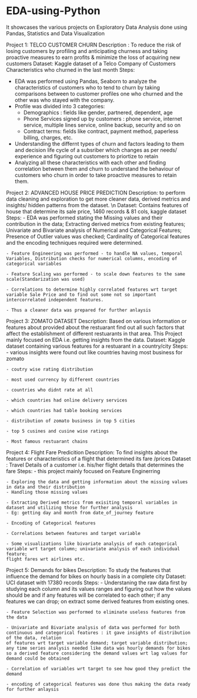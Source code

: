 # EDA-using-Python
It showcases the various projects on Exploratory Data Analysis done using Pandas, Statistics and Data Visualization

Project 1: TELCO CUSTOMER CHURN
Description : To reduce the risk of losing customers by profiling and anticipating churness and taking proactive measures to earn profits & minimize the loss of
acquiring new customers
Dataset: Kaggle dataset of a Telco Company of Customers Characteristics who churned in the last month
Steps: 
  - EDA was performed using Pandas, Seaborn to analyze the characteristics of customers who to tend to churn by taking comparisons between to customer profiles
    one who churned and the other was who stayed with the company.
  - Profile was divided into 3 categories: 
      - Demographics : fields like gender, partnered, dependent, age
      - Phone Services signed up by customers : phone service, internet service, multiple lines service, online backup, security and so on
      - Contract terms: fields like contract, payment method, paperless billing, charges, etc.
  - Understanding the differnt types of churn and factors leading to them and decision life cycle of a subsriber which changes as per needs/ experience and figuring out 
  customers to priortize to retain
  - Analyzing all these characteristics with each other and finding correlation between them and churn to understand the behaviour of customers who churn in order to 
  take proactive measures to retain them.
  
  
  Project 2: ADVANCED HOUSE PRICE PREDICTION 
  Description: to perform data cleaning and exploration to get more cleaner data, derived metrics and insights/ hidden patterns from the dataset. \n
  Dataset: Contains features of house that determine its sale price, 1460 records & 81 cols, kaggle dataset
  Steps:
    - EDA was performed stating the Missing values and their contribution in the data; Extracting derived metrics from existing features; Univariate and Bivariate 
    analysis of Numerical and Categorical Features; Presence of Outlier values was checked; Cardinality of Categorical features and the encoding techniques required       were determined.
    
    - Feature Engineering was performed - to handle NA values, temporal Variables, Distribution checks for numerical columns, encoding of categorical variables
    
    - Feature Scaling was performed - to scale down features to the same scale(Standarization was used)
    
    - Correlations to determine highly correlated features wrt target variable Sale Price and to find out some not so important intercorrelated independent features.
    
    - Thus a cleaner data was prepared for further anlaysis
    
  
  Project 3: ZOMATO DATASET
  Description: Based on various information or features about provided about the restuarant find out all such factors that affect the establishment of different 
  restuarants in that area. This Project mainly focused on EDA i.e. getting insights from the data.
  Dataset: Kaggle dataset containing various features for a restuarant in a country/city
  Steps:
    - various insights were found out like countries having most business for zomato
    
    - coutry wise rating distribution
    
    - most used currency by different countries
    
    - countries who didnt rate at all
    
    - which countries had online delivery services
    
    - which countries had table booking services
    
    - distribution of zomato business in top 5 cities
    
    - top 5 cusines and cusine wise ratings
    
    - Most famous restuarant chains
    
    
   Project 4: Flight Fare Predicition
   Description: To find insights about the features or characteristics of a flight that determined its fare /prices
   Dataset : Travel Details  of a customer i.e. his/her flight details that determines the fare
   Steps:
    - this project mainly focused on Feature Enginerring
    
    - Exploring the data and getting information about the missing values in data and their distribution
    - Handling those missing values
    
    - Extracting Derived metrics from exisiting temporal variables in dataset and utilizing those for further analysis
    - Eg: getting day and month from date_of_journey feature
    
    - Encoding of Categorical features
    
    - Correlations between features and target variable
    
    - Some visualizations like bivariate analysis of each categorical variable wrt target column; univariate analysis of each individual feature; 
    flight fares wrt airlines etc.
    
    
  Project 5: Demands for bikes
  Description: To study the features that influence the demand for bikes on hourly basis in a complete city
  Dataset: UCI dataset with 17380 records
  Steps:
    - Understaning the raw data first by studying each column and its values ranges and figuring out how the values should be and if any features will be correlated to
    each other; if any features we can drop; on extract some derived features from existing ones.
    
    - Feature Selection was performed to eliminate useless features from the data
    
    - Univariate and Bivariate analysis of data was performed for both continuous and categorical features : it gave insights of distribution of the data, relation
    of features wrt target variable demand; target variable distribution; any time series analysis needed like data was hourly demands for bikes
    so a derived feature considering the demand values wrt lag values for demand could be obtained
    
    - Correlation of variables wrt target to see how good they predict the demand
    
    - encoding of categorical features was done thus making the data ready for further anlaysis
    
  
  
 
  
 
